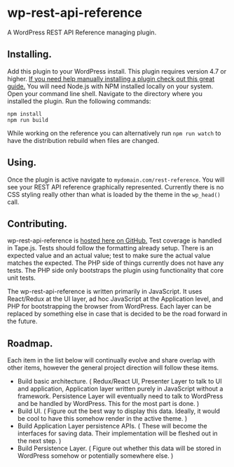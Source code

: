 # wp-rest-api-reference
A WordPress REST API Reference managing plugin.

## Installing.
Add this plugin to your WordPress install. This plugin requires version 4.7 or higher. [If you need help manually installing a plugin check out this great guide.](https://codex.wordpress.org/Managing_Plugins#Manual_Plugin_Installation) You will need Node.js with NPM installed locally on your system. Open your command line shell.
Navigate to the directory where you installed the plugin. Run the following commands:

```
npm install
npm run build
```

While working on the reference you can alternatively run `npm run watch` to have the distribution rebuild when files are changed.

## Using.
Once the plugin is active navigate to `mydomain.com/rest-reference`. You will see your REST API reference graphically represented. Currently there is no CSS styling really other than what is loaded by the theme in the `wp_head()` call.

## Contributing.
wp-rest-api-reference is [hosted here on GitHub.](https://github.com/BE-Webdesign/wp-rest-api-reference) Test coverage is handled in Tape.js. Tests should follow the formatting already setup. There is an expected value and an actual value; test to make sure the actual value matches the expected. The PHP side of things currently does not have any tests. The PHP side only bootstraps the plugin using functionality that core unit tests.

The wp-rest-api-reference is written primarily in JavaScript. It uses React/Redux at the UI layer, ad hoc JavaScript at the Application level, and PHP for bootstrapping the browser from WordPress. Each layer can be replaced by something else in case that is decided to be the road forward in the future.

## Roadmap.
Each item in the list below will continually evolve and share overlap with other items, however the general project direction will follow these items.

- Build basic architecture. ( Redux/React UI, Presenter Layer to talk to UI and application, Application layer written purely in JavaScript without a framework. Persistence Layer will eventually need to talk to WordPress and be handled by WordPress. This for the most part is done. )
- Build UI. ( Figure out the best way to display this data. Ideally, it would be cool to have this somehow render in the active theme. )
- Build Application Layer persistence APIs. ( These will become the interfaces for saving data. Their implementation will be fleshed out in the next step. )
- Build Persistence Layer. ( Figure out whether this data will be stored in WordPress somehow or potentially somewhere else. )
